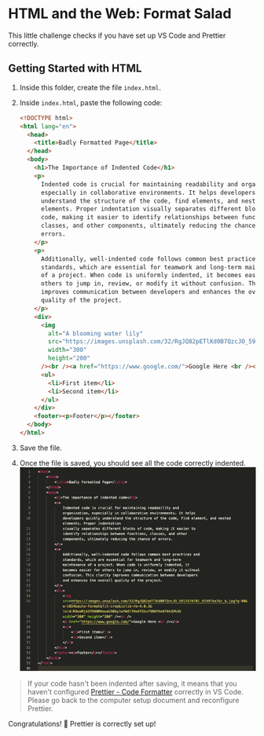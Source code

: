 # HTML and the Web: Format Salad

This little challenge checks if you have set up VS Code and Prettier correctly.

## Getting Started with HTML

1. Inside this folder, create the file `index.html`.
2. Inside `index.html`, paste the following code:

   ```html
   <!DOCTYPE html>
   <html lang="en">
     <head>
       <title>Badly Formatted Page</title>
     </head>
     <body>
       <h1>The Importance of Indented Code</h1>
       <p>
         Indented code is crucial for maintaining readability and organization,
         especially in collaborative environments. It helps developers quickly
         understand the structure of the code, find elements, and nested
         elements. Proper indentation visually separates different blocks of
         code, making it easier to identify relationships between functions,
         classes, and other components, ultimately reducing the chance of
         errors.
       </p>
       <p>
         Additionally, well-indented code follows common best practices and
         standards, which are essential for teamwork and long-term maintenance
         of a project. When code is uniformly indented, it becomes easier for
         others to jump in, review, or modify it without confusion. This clarity
         improves communication between developers and enhances the overall
         quality of the project.
       </p>
       <div>
         <img
           alt="A blooming water lily"
           src="https://images.unsplash.com/32/RgJQ82pETlKd0B7QzcJO_5912578701_92397ba76c_b.jpg?q=80&w=1024&auto=format&fit=crop&ixlib=rb-4.0.3&ixid=M3wxMjA3fDB8MHxwaG90by1wYWdlfHx8fGVufDB8fHx8fA%3D%3D"
           width="300"
           height="200"
         /><br /><a href="https://www.google.com/">Google Here <br /></a>
         <ul>
           <li>First item</li>
           <li>Second item</li>
         </ul>
       </div>
       <footer><p>Footer</p></footer>
     </body>
   </html>
   ```

3. Save the file.
4. Once the file is saved, you should see all the code correctly indented.
   ![Indented](assets/indented-code.png)

> If your code hasn't been indented after saving, it means that you haven't configured [Prettier - Code Formatter](https://marketplace.visualstudio.com/items?itemName=esbenp.prettier-vscode) correctly in VS Code. Please go back to the computer setup document and reconfigure Prettier.

Congratulations! 🎉 Prettier is correctly set up!
